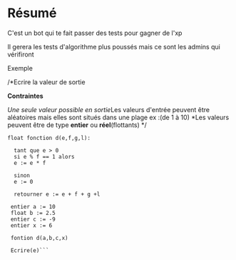 # Résumé
  
  C'est un bot qui te fait passer des  tests pour gagner de l'xp
  
  Il gerera les tests d'algorithme plus poussés mais ce sont les admins qui vérifiront

Exemple

  
  /*Ecrire la valeur de sortie
  
   **Contraintes**
  
  *Une seule valeur possible en sortie*Les valeurs d'entrée peuvent être aléatoires mais elles sont situés dans une plage ex :(de 1 à 10)
  *Les valeurs peuvent être de type **entier** ou **réel**(flottants) */


```
float fonction d(e,f,g,l):
 
  tant que e > 0 
  si e % f == 1 alors
  e := e * f
  
  sinon
  e := 0
  
  retourner e := e + f + g +l
  
 entier a := 10
 float b := 2.5
 entier c := -9
 entier x := 6
  
 fontion d(a,b,c,x)
  
 Ecrire(e)```
